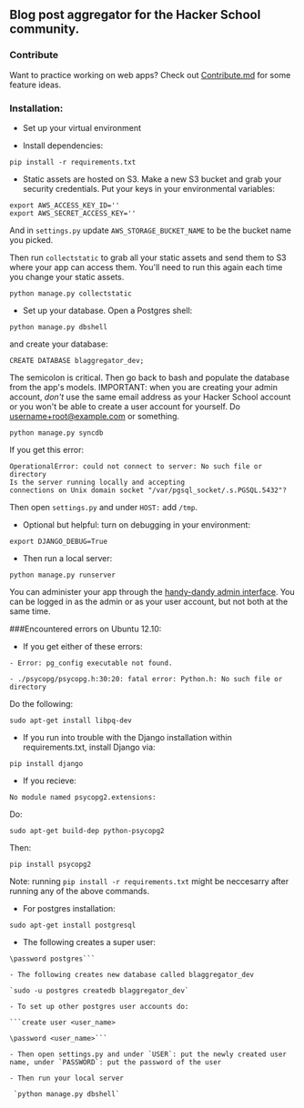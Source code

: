## Blog post aggregator for the Hacker School community. 

### Contribute

Want to practice working on web apps? Check out [Contribute.md](CONTRIBUTE.md) for some feature ideas. 

### Installation: 

- Set up your virtual environment

- Install dependencies:

`pip install -r requirements.txt`


- Static assets are hosted on S3. Make a new S3 bucket and grab your security credentials. Put your keys in your environmental variables: 

```
export AWS_ACCESS_KEY_ID=''
export AWS_SECRET_ACCESS_KEY=''
```

And in `settings.py` update `AWS_STORAGE_BUCKET_NAME` to be the bucket name you picked.

Then run `collectstatic` to grab all your static assets and send them to S3 where your app can access them. You'll need to run this again each time you change your static assets. 

`python manage.py collectstatic`

- Set up your database. Open a Postgres shell: 

`python manage.py dbshell`

and create your database: 

`CREATE DATABASE blaggregator_dev;`

The semicolon is critical. Then go back to bash and populate the database from the app's models. IMPORTANT: when you are creating your admin account, *don't* use the same email address as your Hacker School account or you won't be able to create a user account for yourself. Do username+root@example.com or something.

`python manage.py syncdb`

If you get this error: 

```
OperationalError: could not connect to server: No such file or directory
Is the server running locally and accepting
connections on Unix domain socket "/var/pgsql_socket/.s.PGSQL.5432"?
```

Then open `settings.py` and under `HOST:` add `/tmp`. 

- Optional but helpful: turn on debugging in your environment:

`export DJANGO_DEBUG=True`

- Then run a local server:

`python manage.py runserver`

You can administer your app through the [handy-dandy admin interface](http://localhost:8000/admin). You can be logged in as the admin or as your user account, but not both at the same time.

###Encountered errors on Ubuntu 12.10:

- If you get either of these errors: 

```
- Error: pg_config executable not found.

- ./psycopg/psycopg.h:30:20: fatal error: Python.h: No such file or directory
```

Do the following:

`sudo apt-get install libpq-dev`

- If you run into trouble with the Django installation within requirements.txt, install Django via:

`pip install django`

- If you recieve:

`No module named psycopg2.extensions:`

Do:

`sudo apt-get build-dep python-psycopg2`

Then:

`pip install psycopg2`

Note: running `pip install -r requirements.txt` might be neccesarry after running any of the above commands.

- For postgres installation:

`sudo apt-get install postgresql`

- The following creates a super user:

```sudo -u postgres psql postgres
\password postgres```

- The following creates new database called blaggregator_dev

`sudo -u postgres createdb blaggregator_dev`

- To set up other postgres user accounts do:

```create user <user_name>

\password <user_name>```

- Then open settings.py and under `USER`: put the newly created user name, under `PASSWORD`: put the password of the user

- Then run your local server

 `python manage.py dbshell`